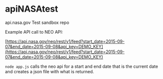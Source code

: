 # apiNASAtest
api.nasa.gov Test sandbox repo


Example API call to NEO API:

[https://api.nasa.gov/neo/rest/v1/feed?start_date=2015-09-07&end_date=2015-09-08&api_key=DEMO_KEY](https://api.nasa.gov/neo/rest/v1/feed?start_date=2015-09-07&end_date=2015-09-08&api_key=DEMO_KEY)

`node app.js` calls the neo api for a start and end date that is the current date and creates a json file with what is returned.

